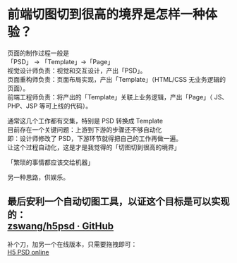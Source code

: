 # 前端切图切到很高的境界是怎样一种体验？

页面的制作过程一般是  
「PSD」 -> 「Template」->「Page」  
视觉设计师负责：视觉和交互设计，产出「PSD」。  
页面重构师负责：页面布局实现，产出「Template」（HTML/CSS 无业务逻辑的页面）。  
前端工程师负责：将产出的「Template」关联上业务逻辑，产出「Page」（ JS、PHP、JSP 等可上线的代码）。  

通常这几个工作都有交集，特别是 PSD 转换成 Template  
目前存在一个关键问题：上游到下游的步骤还不够自动化  
即：设计师修改了 PSD，下游环节就得把自己的工作再做一遍。  
让这个过程自动化，这是才是我觉得的「切图切到很高的境界」  

「繁琐的事情都应该交给机器」  

另一种思路，供娱乐。  

最后安利一个自动切图工具，以证这个目标是可以实现的：  
[zswang/h5psd · GitHub](https://github.com/zswang/h5psd)  
------  
补个刀，加另一个在线版本，只需要拖拽即可：  
[H5 PSD online](http://jhtmls.com/h5psd/)